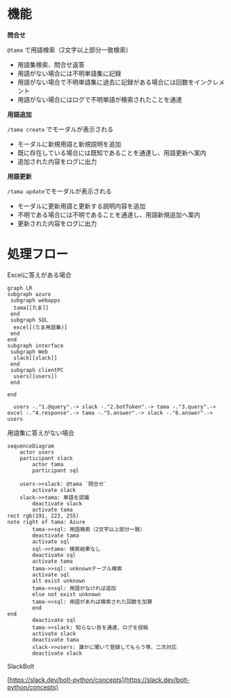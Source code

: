 
# 機能

**問合せ**

`@tama` で用語検索（2文字以上部分一致検索）

- 用語集検索、問合せ返答
- 用語がない場合には不明単語集に記録
- 用語がない場合で不明単語集に過去に記録がある場合には回数をインクレメント
- 用語がない場合にはログで不明単語が検索されたことを通達

**用語追加**

`/tama create` でモーダルが表示される

- モーダルに新規用語と新規説明を追加
- 既に存在している場合には既知であることを通達し、用語更新へ案内
- 追加された内容をログに出力

**用語更新**

`/tama update`でモーダルが表示される

- モーダルに更新用語と更新する説明内容を追加
- 不明である場合には不明であることを通達し、用語新規追加へ案内
- 更新された内容をログに出力

# **処理フロー**

Excelに答えがある場合

```mermaid
graph LR
subgraph azure
 subgraph webapps
  tama[[たま]]
 end
 subgraph SQL
  excel[(たま用語集)]
 end
end
subgraph interface
 subgraph Web
  slack[[slack]]
 end
 subgraph clientPC
  users([users])
 end

end

  users -."1.@query".-> slack -."2.botToken".-> tama -."3.query".-> excel -."4.response".-> tama -."5.answer".-> slack -."6.answer".-> users

```

用語集に答えがない場合

```mermaid
sequenceDiagram
    actor users
    participant slack
		actor tama
		participant sql

    users->>slack: @tama `問合せ`
		activate slack
    slack->>tama: 単語を認識
		deactivate slack
		activate tama
rect rgb(191, 223, 255)
note right of tama: Azure
		tama->>sql: 用語検索（2文字以上部分一致）
		deactivate tama
		activate sql
		sql->>tama: 検索結果なし
		deactivate sql
		activate tama
		tama->>sql: unknownテーブル検索
		activate sql
		alt exist unknown 
		tama->>sql: 用語がなければ追加
		else not exist unknown
		tama->>sql: 用語があれば検索された回数を加算
		end
end
		deactivate sql
		tama->>slack: 知らない旨を通達、ログを投稿
		activate slack
		deactivate tama
		slack->>users: 誰かに聞いて登録してもらう等、二次対応
		deactivate slack
```


SlackBolt

[https://slack.dev/bolt-python/concepts](https://slack.dev/bolt-python/concepts)
